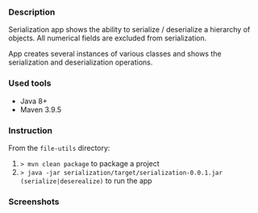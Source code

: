 ### Description
Serialization app shows the ability to serialize / deserialize a hierarchy of objects.
All numerical fields are excluded from serialization.

App creates several instances of various classes and shows the serialization and deserialization operations.

### Used tools
* Java 8+
* Maven 3.9.5

### Instruction
From the `file-utils` directory:
1. `> mvn clean package` to package a project
2. `> java -jar serialization/target/serialization-0.0.1.jar (serialize|deserealize)` to run the app

### Screenshots

